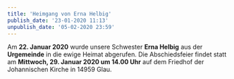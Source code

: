 ```yaml
---
title: 'Heimgang von Erna Helbig'
publish_date: '23-01-2020 11:13'
unpublish_date: '05-02-2020 23:59'
---
```


Am **22. Januar 2020** wurde unsere Schwester **Erna Helbig** aus der **Urgemeinde** in die ewige Heimat abgerufen. Die Abschiedsfeier findet statt am **Mittwoch, 29. Januar 2020 um 14.00 Uhr** auf dem Friedhof der Johannischen Kirche in 14959 Glau.